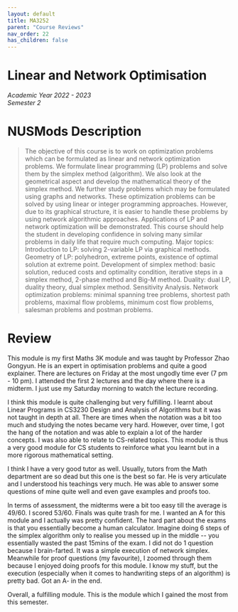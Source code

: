 ```yaml
---
layout: default
title: MA3252
parent: "Course Reviews"
nav_order: 22
has_children: false
---
```


# Linear and Network Optimisation
*Academic Year 2022 - 2023*  
*Semester 2*

# NUSMods Description
> The objective of this course is to work on optimization problems which can be formulated as linear and network optimization problems. We formulate linear programming (LP) problems and solve them by the simplex method (algorithm). We also look at the geometrical aspect and develop the mathematical theory of the simplex method. We further study problems which may be formulated using graphs and networks. These optimization problems can be solved by using linear or integer programming approaches. However, due to its graphical structure, it is easier to handle these problems by using network algorithmic approaches. Applications of LP and network optimization will be demonstrated. This course should help the student in developing confidence in solving many similar problems in daily life that require much computing. Major topics: Introduction to LP: solving 2-variable LP via graphical methods. Geometry of LP: polyhedron, extreme points, existence of optimal solution at extreme point. Development of simplex method: basic solution, reduced costs and optimality condition, iterative steps in a simplex method, 2-phase method and Big-M method. Duality: dual LP, duality theory, dual simplex method. Sensitivity Analysis. Network optimization problems: minimal spanning tree problems, shortest path problems, maximal flow problems, minimum cost flow problems, salesman problems and postman problems.

# Review
This module is my first Maths 3K module and was taught by Professor Zhao Gongyun. He is an expert in optimisation problems and quite a good explainer. There are lectures on Friday at the most ungodly time ever (7 pm - 10 pm). I attended the first 2 lectures and the day where there is a midterm. I just use my Saturday morning to watch the lecture recording.

I think this module is quite challenging but very fulfilling. I learnt about Linear Programs in CS3230 Design and Analysis of Algorithms but it was not taught in depth at all. There are times when the notation was a bit too much and studying the notes became very hard. However, over time, I got the hang of the notation and was able to explain a lot of the harder concepts. I was also able to relate to CS-related topics. This module is thus a very good module for CS students to reinforce what you learnt but in a more rigorous mathematical setting.

I think I have a very good tutor as well. Usually, tutors from the Math department are so dead but this one is the best so far. He is very articulate and I understood his teachings very much. He was able to answer some questions of mine quite well and even gave examples and proofs too.

In terms of assessment, the midterms were a bit too easy till the average is 49/60. I scored 53/60. Finals was quite trash for me. I wanted an A for this module and I actually was pretty confident. The hard part about the exams is that you essentially become a human calculator. Imagine doing 6 steps of the simplex algorithm only to realise you messed up in the middle -- you essentially wasted the past 15mins of the exam. I did not do 1 question because I brain-farted. It was a simple execution of network simplex. Meanwhile for proof questions (my favourite), I zoomed through them because I enjoyed doing proofs for this module. I know my stuff, but the execution (especially when it comes to handwriting steps of an algorithm) is pretty bad. Got an A- in the end.

Overall, a fulfilling module. This is the module which I gained the most from this semester.

